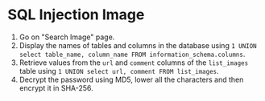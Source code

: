# SQL Injection Image

1. Go on "Search Image" page.
2. Display the names of tables and columns in the database using `1 UNION select table_name, column_name FROM information_schema.columns`.
3. Retrieve values from the `url` and `comment` columns of the `list_images` table using `1 UNION select url, comment FROM list_images`.
4. Decrypt the password using MD5, lower all the characters and then encrypt it in SHA-256.


